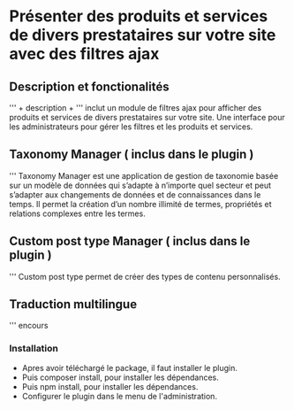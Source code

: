 # Présenter des produits et services de divers prestataires sur votre site avec des filtres ajax

## Description et fonctionalités

''' + description + '''
inclut un module de filtres ajax pour afficher des produits et services de divers prestataires sur votre site.
Une interface pour les administrateurs pour gérer les filtres et les produits et services.

## Taxonomy Manager ( inclus dans le plugin )

''' Taxonomy Manager est une application de gestion de taxonomie basée sur un modèle de données qui s’adapte à n’importe quel secteur et peut s’adapter aux changements de données et de connaissances dans le temps. Il permet la création d’un nombre illimité de termes, propriétés et relations complexes entre les termes.

## Custom post type Manager ( inclus dans le plugin )

''' Custom post type permet de créer des types de contenu personnalisés.

## Traduction multilingue

''' encours

### Installation

- Apres avoir téléchargé le package, il faut installer le plugin.
- Puis composer install, pour installer les dépendances.
- Puis npm install, pour installer les dépendances.
- Configurer le plugin dans le menu de l'administration.
